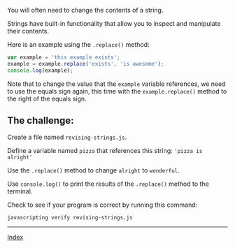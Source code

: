 You will often need to change the contents of a string.

Strings have built-in functionality that allow you to inspect and manipulate their contents.

Here is an example using the `.replace()` method:

```js
var example = 'this example exists';
example = example.replace('exists', 'is awesome');
console.log(example);
```

Note that to change the value that the `example` variable references, we need  
to use the equals sign again, this time with the `example.replace()` method to  
the right of the equals sign.

## The challenge:

Create a file named `revising-strings.js`.

Define a variable named `pizza` that references this string: `'pizza is alright'`

Use the `.replace()` method to change `alright` to `wonderful`.

Use `console.log()` to print the results of the `.replace()` method to the terminal.

Check to see if your program is correct by running this command:

`javascripting verify revising-strings.js`

---

[Index](#) 
